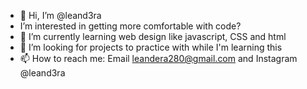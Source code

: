- 👋 Hi, I’m @leand3ra
-  I’m interested in getting more comfortable with code?
- 🌱 I’m currently learning web design like javascript, CSS and html
- 💞️ I’m looking for projects to practice with while I'm learning this 
- 📫 How to reach me: Email leandera280@gmail.com and Instagram @leand3ra 

<!---
leand3ra/leand3ra is a ✨ special ✨ repository because its `README.md` (this file) appears on your GitHub profile.
You can click the Preview link to take a look at your changes.
--->
